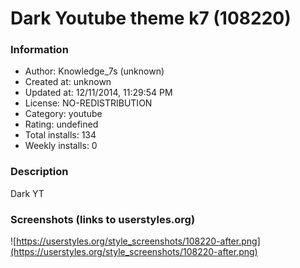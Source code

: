 # Dark Youtube theme k7 (108220)

### Information
- Author: Knowledge_7s (unknown)
- Created at: unknown
- Updated at: 12/11/2014, 11:29:54 PM
- License: NO-REDISTRIBUTION
- Category: youtube
- Rating: undefined
- Total installs: 134
- Weekly installs: 0


### Description
Dark YT


### Screenshots (links to userstyles.org)
![https://userstyles.org/style_screenshots/108220-after.png](https://userstyles.org/style_screenshots/108220-after.png)


